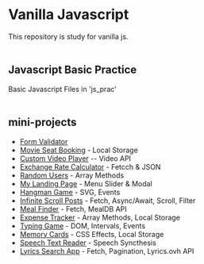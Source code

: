 # Vanilla Javascript
This repository is study for vanilla js.
<br>
<br>

## Javascript Basic Practice

Basic Javascript Files in 'js_prac'
<br>
<br>

## mini-projects

- [Form Validator](https://joonseongpark.github.io/vanilla_js/Form%20Validator "Link")
- [Movie Seat Booking](https://joonseongpark.github.io/vanilla_js/Movie%20Seat%20Booking "Link") - Local Storage
- [Custom Video Player](https://joonseongpark.github.io/vanilla_js/Custom%20Video%20Player "Link") -- Video API
- [Exchange Rate Calculator](https://joonseongpark.github.io/vanilla_js/Exchange%20Rate%20Calculator "Link") - Fetcch & JSON
- [Random Users](https://joonseongpark.github.io/vanilla_js/Random%20Users "Link") - Array Methods
- [My Landing Page](https://joonseongpark.github.io/vanilla_js/My%20Landing%20Page "Link") - Menu Slider & Modal
- [Hangman Game](https://joonseongpark.github.io/vanilla_js/Hangman%20Game "Link") - SVG, Events
- [Infinite Scroll Posts](https://joonseongpark.github.io/vanilla_js/Infinite%20Scroll%20Posts "Link") - Fetch, Async/Await, Scroll, Filter
- [Meal Finder](https://joonseongpark.github.io/vanilla_js/Meal%20Finder "Link") - Fetch, MealDB API
- [Expense Tracker](https://joonseongpark.github.io/vanilla_js/Expense%20Tracker "Link") - Array Methods, Local Storage
- [Typing Game](https://joonseongpark.github.io/vanilla_js/Typing%20Game "Link") - DOM, Intervals, Events
- [Memory Cards](https://joonseongpark.github.io/vanilla_js/Memory%20Cards "Link") - CSS Effects, Local Storage
- [Speech Text Reader](https://joonseongpark.github.io/vanilla_js/Speech%20Text%20Reader "Link") - Speech Syncthesis
- [Lyrics Search App](https://joonseongpark.github.io/vanilla_js/Lyrics%20Search%20App "Link") - Fetch, Pagination, Lyrics.ovh API

